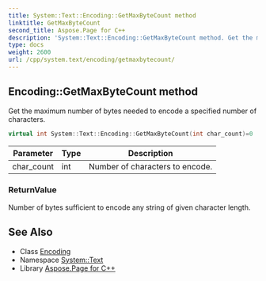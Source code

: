 ```yaml
---
title: System::Text::Encoding::GetMaxByteCount method
linktitle: GetMaxByteCount
second_title: Aspose.Page for C++
description: 'System::Text::Encoding::GetMaxByteCount method. Get the maximum number of bytes needed to encode a specified number of characters in C++.'
type: docs
weight: 2600
url: /cpp/system.text/encoding/getmaxbytecount/
---
```

## Encoding::GetMaxByteCount method


Get the maximum number of bytes needed to encode a specified number of characters.

```cpp
virtual int System::Text::Encoding::GetMaxByteCount(int char_count)=0
```


| Parameter | Type | Description |
| --- | --- | --- |
| char_count | int | Number of characters to encode. |

### ReturnValue

Number of bytes sufficient to encode any string of given character length.

## See Also

* Class [Encoding](../)
* Namespace [System::Text](../../)
* Library [Aspose.Page for C++](../../../)
